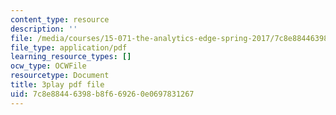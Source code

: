 ```yaml
---
content_type: resource
description: ''
file: /media/courses/15-071-the-analytics-edge-spring-2017/7c8e88446398b8f669260e0697831267_CROEh9u0VLM.pdf
file_type: application/pdf
learning_resource_types: []
ocw_type: OCWFile
resourcetype: Document
title: 3play pdf file
uid: 7c8e8844-6398-b8f6-6926-0e0697831267
---
```

